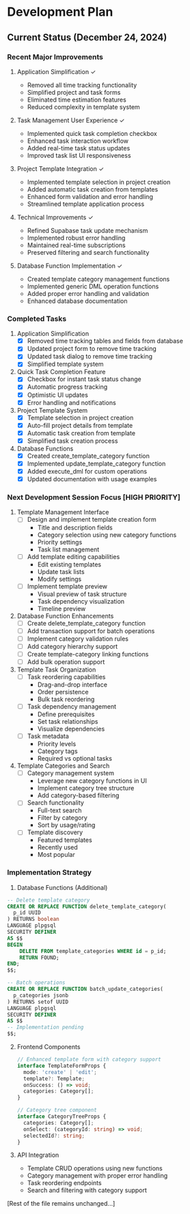 # Development Plan

## Current Status (December 24, 2024)

### Recent Major Improvements
1. Application Simplification ✓
   - Removed all time tracking functionality
   - Simplified project and task forms
   - Eliminated time estimation features
   - Reduced complexity in template system

2. Task Management User Experience ✓
   - Implemented quick task completion checkbox
   - Enhanced task interaction workflow
   - Added real-time task status updates
   - Improved task list UI responsiveness

3. Project Template Integration ✓
   - Implemented template selection in project creation
   - Added automatic task creation from templates
   - Enhanced form validation and error handling
   - Streamlined template application process

4. Technical Improvements ✓
   - Refined Supabase task update mechanism
   - Implemented robust error handling
   - Maintained real-time subscriptions
   - Preserved filtering and search functionality

5. Database Function Implementation ✓
   - Created template category management functions
   - Implemented generic DML operation functions
   - Added proper error handling and validation
   - Enhanced database documentation

### Completed Tasks
1. Application Simplification
   - [x] Removed time tracking tables and fields from database
   - [x] Updated project form to remove time tracking
   - [x] Updated task dialog to remove time tracking
   - [x] Simplified template system

2. Quick Task Completion Feature
   - [x] Checkbox for instant task status change
   - [x] Automatic progress tracking
   - [x] Optimistic UI updates
   - [x] Error handling and notifications

3. Project Template System
   - [x] Template selection in project creation
   - [x] Auto-fill project details from template
   - [x] Automatic task creation from template
   - [x] Simplified task creation process

4. Database Functions
   - [x] Created create_template_category function
   - [x] Implemented update_template_category function
   - [x] Added execute_dml for custom operations
   - [x] Updated documentation with usage examples

### Next Development Session Focus [HIGH PRIORITY]
1. Template Management Interface
   - [ ] Design and implement template creation form
      * Title and description fields
      * Category selection using new category functions
      * Priority settings
      * Task list management
   - [ ] Add template editing capabilities
      * Edit existing templates
      * Update task lists
      * Modify settings
   - [ ] Implement template preview
      * Visual preview of task structure
      * Task dependency visualization
      * Timeline preview

2. Database Function Enhancements
   - [ ] Create delete_template_category function
   - [ ] Add transaction support for batch operations
   - [ ] Implement category validation rules
   - [ ] Add category hierarchy support
   - [ ] Create template-category linking functions
   - [ ] Add bulk operation support

3. Template Task Organization
   - [ ] Task reordering capabilities
      * Drag-and-drop interface
      * Order persistence
      * Bulk task reordering
   - [ ] Task dependency management
      * Define prerequisites
      * Set task relationships
      * Visualize dependencies
   - [ ] Task metadata
      * Priority levels
      * Category tags
      * Required vs optional tasks

4. Template Categories and Search
   - [ ] Category management system
      * Leverage new category functions in UI
      * Implement category tree structure
      * Add category-based filtering
   - [ ] Search functionality
      * Full-text search
      * Filter by category
      * Sort by usage/rating
   - [ ] Template discovery
      * Featured templates
      * Recently used
      * Most popular

### Implementation Strategy
1. Database Functions (Additional)
```sql
-- Delete template category
CREATE OR REPLACE FUNCTION delete_template_category(
  p_id UUID
) RETURNS boolean
LANGUAGE plpgsql
SECURITY DEFINER 
AS $$
BEGIN
    DELETE FROM template_categories WHERE id = p_id;
    RETURN FOUND;
END;
$$;

-- Batch operations
CREATE OR REPLACE FUNCTION batch_update_categories(
  p_categories jsonb
) RETURNS setof UUID
LANGUAGE plpgsql
SECURITY DEFINER 
AS $$
-- Implementation pending
$$;
```

2. Frontend Components
   ```typescript
   // Enhanced template form with category support
   interface TemplateFormProps {
     mode: 'create' | 'edit';
     template?: Template;
     onSuccess: () => void;
     categories: Category[];
   }

   // Category tree component
   interface CategoryTreeProps {
     categories: Category[];
     onSelect: (categoryId: string) => void;
     selectedId?: string;
   }
   ```

3. API Integration
   - Template CRUD operations using new functions
   - Category management with proper error handling
   - Task reordering endpoints
   - Search and filtering with category support

[Rest of the file remains unchanged...]